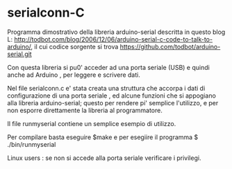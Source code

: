 serialconn-C
===========================================

Programma dimostrativo della libreria arduino-serial descritta in questo blog L: http://todbot.com/blog/2006/12/06/arduino-serial-c-code-to-talk-to-arduino/,
il cui codice sorgente si trova https://github.com/todbot/arduino-serial.git

Con questa libreria si pu0' acceder ad una porta seriale (USB) e quindi anche
ad Arduino , per leggere e scrivere dati.

Nel file serialconn.c e' stata creata una struttura che accorpa i dati di
configurazione di una porta seriale , ed alcune funzioni che si appogiano alla
libreria arduino-serial; questo per rendere pi' semplice l'utilizzo, e per non
esporre direttamente la libreria al programmatore.

Il file runmyserial contiene un semplice esempio di utilizzo.


Per compilare basta eseguire
  $make
e per esegiire il programma
  $ ./bin/runmyserial

Linux users : se non si accede alla porta seriale verificare i privilegi.
